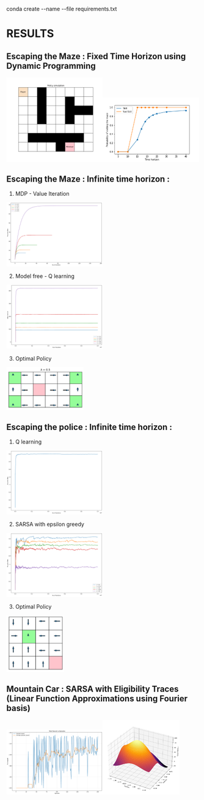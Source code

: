 conda create --name <env> --file requirements.txt

# RESULTS

## Escaping the Maze : Fixed Time Horizon using Dynamic Programming

<img src="Results/Problem1_Policy_GIF.gif" width="50%" height="50%" ></img><img src="Results/Problem1_plot.png" width="50%" height="50%" ></img>

##  Escaping the Maze : Infinite time horizon : 
1. MDP - Value Iteration

<img src="Results/Q2_7.png" width="50%" height="50%" ></img>

2. Model free - Q learning

<img src="Results/Q2_1.png" width="50%" height="50%" ></img>

3. Optimal Policy 

<img src="Results/Q2_2.png" width="40%" height="50%" ></img>

##  Escaping the police : Infinite time horizon :

1. Q learning 

<img src="Results/Q3_1.png" width="50%" height="50%" ></img>

2. SARSA with epsilon greedy

<img src="Results/Q3_3.png" width="50%" height="50%" ></img>

3. Optimal Policy

<img src="Results/Q3_2.png" width="30%" height="50%" ></img>

##  Mountain Car : SARSA with Eligibility Traces (Linear Function Approximations using Fourier basis)

<img src="Results/Q4_1.png" width="50%" height="50%" alt="The Women of iMarc"></img><img src="Results/Q4_2.png" width="40%" height="40%" ></img>

